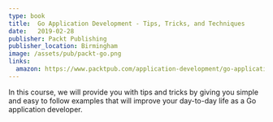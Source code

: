 ```yaml
---
type: book
title:  Go Application Development - Tips, Tricks, and Techniques 
date:   2019-02-28
publisher: Packt Publishing
publisher_location: Birmingham
image: /assets/pub/packt-go.png
links:
  amazon: https://www.packtpub.com/application-development/go-application-development-tips-tricks-and-techniques-video
---
```


In this course, we will provide you with tips and tricks by giving you simple and easy to follow examples that will improve your day-to-day life as a Go application developer.